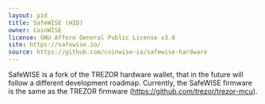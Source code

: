 ```yaml
---
layout: pid
title: SafeWISE (HID)
owner: CoinWISE
license: GNU Affero General Public License v3.0
site: https://safewise.io/
source: https://github.com/coinwise-io/safewise-hardware
---
```

SafeWISE is a fork of the TREZOR hardware wallet, that in the future will follow a different development roadmap. Currently, the SafeWISE firmware is the same as the TREZOR firmware (https://github.com/trezor/trezor-mcu).
